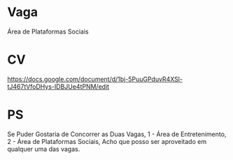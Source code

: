 Vaga
====

Área de Plataformas Sociais

CV
==

https://docs.google.com/document/d/1bj-5PuuGPduvR4XSl-tJ467tVfoDHys-IDBJUe4tPNM/edit

PS
==

Se Puder Gostaria de Concorrer as Duas Vagas, 1 - Área de Entretenimento, 2 - Área de Plataformas Sociais, Acho que posso ser aproveitado em qualquer uma das vagas.

